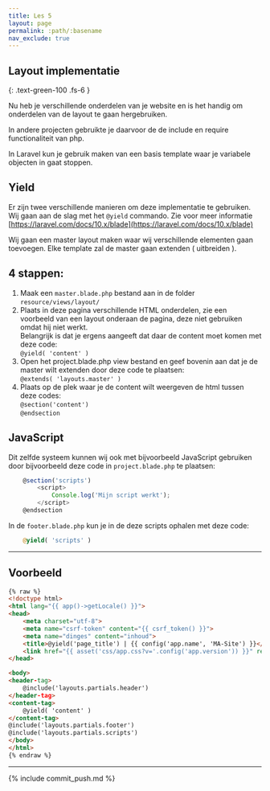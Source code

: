 ```yaml
---
title: Les 5
layout: page 
permalink: :path/:basename 
nav_exclude: true
---
```


## Layout implementatie
{: .text-green-100 .fs-6 }

Nu heb je verschillende onderdelen van je website en is het handig om onderdelen van de layout te gaan hergebruiken.

In andere projecten gebruikte je daarvoor de de include en require functionaliteit van php.

In Laravel kun je gebruik maken van een basis template waar je variabele objecten in gaat stoppen. 

## Yield
Er zijn twee verschillende manieren om deze implementatie te gebruiken. Wij gaan aan de slag met het `@yield` commando.
Zie voor meer informatie [https://laravel.com/docs/10.x/blade](https://laravel.com/docs/10.x/blade)

Wij gaan een master layout maken waar wij verschillende elementen gaan toevoegen. Elke template zal de master gaan extenden ( uitbreiden ).

## 4 stappen:
1. Maak een `master.blade.php` bestand aan in de folder `resource/views/layout/`
2. Plaats in deze pagina verschillende HTML onderdelen, zie een voorbeeld van een layout onderaan de pagina, deze niet gebruiken omdat hij niet werkt.    
    Belangrijk is dat je ergens aangeeft dat daar de content moet komen met deze code:    
    `@yield( 'content' )`
3. Open het project.blade.php view bestand en geef bovenin aan dat je de master wilt extenden door deze code te plaatsen:    
   `@extends( 'layouts.master' )`
4. Plaats op de plek waar je de content wilt weergeven de html tussen deze codes:  
`@section('content')`  
`@endsection`

## JavaScript
Dit zelfde systeem  kunnen wij ook met bijvoorbeeld JavaScript gebruiken door bijvoorbeeld deze code in `project.blade.php` te plaatsen:  
```javascript
    @section('scripts')
        <script>
            Console.log('Mijn script werkt');
        </script>
    @endsection
```

In de `footer.blade.php` kun je in de deze scripts ophalen met deze code:  
```php
    @yield( 'scripts' )
```

---
## Voorbeeld

```html
{% raw %}
<!doctype html>
<html lang="{{ app()->getLocale() }}">
<head>
    <meta charset="utf-8">
    <meta name="csrf-token" content="{{ csrf_token() }}">
    <meta name="dinges" content="inhoud">
    <title>@yield('page_title') | {{ config('app.name', 'MA-Site') }}</title>
    <link href="{{ asset('css/app.css?v='.config('app.version')) }}" rel="stylesheet">
</head>

<body>
<header-tag>
    @include('layouts.partials.header')
</header-tag>
<content-tag>
    @yield( 'content' )
</content-tag>
@include('layouts.partials.footer')
@include('layouts.partials.scripts')
</body>
</html>
{% endraw %}
```

---

{% include commit_push.md %}


